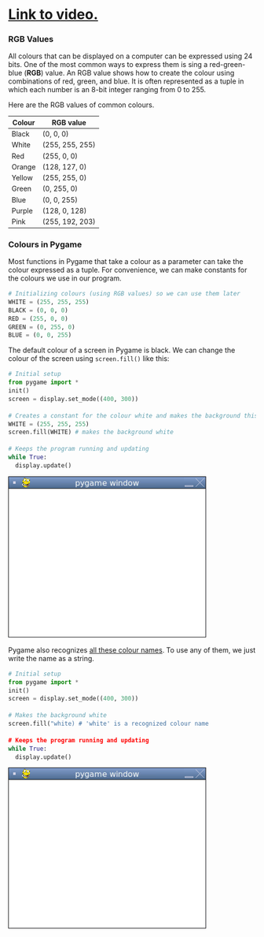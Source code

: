 # [Link to video.](https://www.youtube.com/watch?v=GreW46_42EA&list=PLVD25niNi0BnkkXdVEuU66WgUHMI_Z0h5&index=2)

### RGB Values

All colours that can be displayed on a computer can be expressed using 24 bits. One of the most common ways to express them is sing a red-green-blue (**RGB**) value. An RGB value shows how to create the colour using combinations of red, green, and blue. It is often represented as a tuple in which each number is an 8-bit integer ranging from 0 to 255.

Here are the RGB values of common colours.

| Colour | RGB value       |
| ------ | --------------- |
| Black  | (0, 0, 0)       |
| White  | (255, 255, 255) |
| Red    | (255, 0, 0)     |
| Orange | (128, 127, 0)   |
| Yellow | (255, 255, 0)   |
| Green  | (0, 255, 0)     |
| Blue   | (0, 0, 255)     |
| Purple | (128, 0, 128)   |
| Pink   | (255, 192, 203) |

### Colours in Pygame

Most functions in Pygame that take a colour as a parameter can take the colour expressed as a tuple. For convenience, we can make constants for the colours we use in our program.

```python
# Initializing colours (using RGB values) so we can use them later
WHITE = (255, 255, 255)
BLACK = (0, 0, 0)
RED = (255, 0, 0)
GREEN = (0, 255, 0)
BLUE = (0, 0, 255)
```

The default colour of a screen in Pygame is black. We can change the colour of the screen using `screen.fill()` like this:

```python
# Initial setup
from pygame import *
init()
screen = display.set_mode((400, 300))

# Creates a constant for the colour white and makes the background this colour
WHITE = (255, 255, 255)
screen.fill(WHITE) # makes the background white

# Keeps the program running and updating
while True:
  display.update()
```

![](../Images/Pygame_Screen_Colour.png)

Pygame also recognizes [all these colour names](https://www.webucator.com/article/python-color-constants-module/). To use any of them, we just write the name as a string.

```python
# Initial setup
from pygame import *
init()
screen = display.set_mode((400, 300))

# Makes the background white
screen.fill("white) # 'white' is a recognized colour name

# Keeps the program running and updating
while True:
  display.update()
```

![](../Images/Pygame_Screen_Colour.png)
